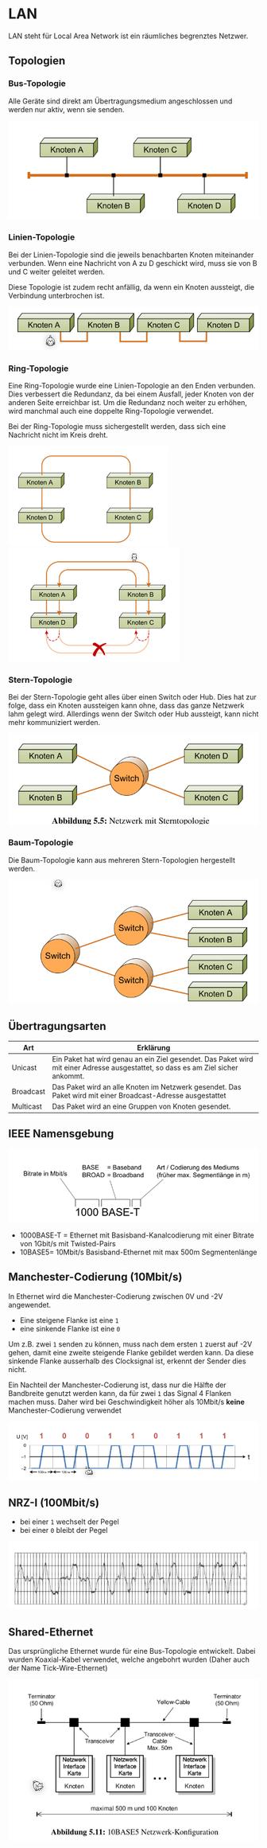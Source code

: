 # LAN

LAN steht für Local Area Network ist ein räumliches begrenztes Netzwer.

## Topologien

### Bus-Topologie

Alle Geräte sind direkt am Übertragungsmedium angeschlossen und werden nur aktiv, wenn sie senden.

![image-20220314100927048](res/image-20220314100927048.png)

### Linien-Topologie

Bei der Linien-Topologie sind die jeweils benachbarten Knoten miteinander verbunden. Wenn eine Nachricht von A zu D  geschickt wird, muss sie von B und C weiter geleitet werden. 

Diese Topologie ist zudem recht anfällig, da wenn ein Knoten aussteigt, die Verbindung unterbrochen ist.

![image-20220314100938580](res/image-20220314100938580.png)

### Ring-Topologie

Eine Ring-Topologie wurde eine Linien-Topologie an den Enden verbunden. Dies verbessert die Redundanz, da bei einem Ausfall, jeder Knoten von der anderen Seite erreichbar ist. Um die Redundanz noch weiter zu erhöhen, wird manchmal auch eine doppelte Ring-Topologie verwendet.

Bei der Ring-Topologie muss sichergestellt werden, dass sich eine Nachricht nicht im Kreis dreht.

<img src="res/image-20220314101155801.png" alt="image-20220314101155801" style="zoom:50%;" /><img src="res/image-20220314101308636.png" alt="image-20220314101308636" style="zoom:50%;" />

### Stern-Topologie

Bei der Stern-Topologie geht alles über einen Switch oder Hub. Dies hat zur folge, dass ein Knoten aussteigen kann ohne, dass das ganze Netzwerk lahm gelegt wird. Allerdings wenn der Switch oder Hub aussteigt, kann nicht mehr kommuniziert werden.

![image-20220314101358307](res/image-20220314101358307.png)

### Baum-Topologie

Die Baum-Topologie kann aus mehreren Stern-Topologien hergestellt werden.

![image-20220314105057184](res/image-20220314105057184.png)

## Übertragungsarten

| Art       | Erklärung                                                    |
| --------- | ------------------------------------------------------------ |
| Unicast   | Ein Paket hat wird genau an ein Ziel gesendet. Das Paket wird mit einer Adresse ausgestattet, so dass es am Ziel sicher ankommt. |
| Broadcast | Das Paket wird an alle Knoten im Netzwerk gesendet. Das Paket wird mit einer Broadcast-Adresse ausgestattet |
| Multicast | Das Paket wird an eine Gruppen von Knoten gesendet.          |

## IEEE Namensgebung

![image-20220314110750571](res/image-20220314110750571.png)

* 1000BASE-T = Ethernet mit Basisband-Kanalcodierung mit einer Bitrate von 1Gbit/s mit Twisted-Pairs
* 10BASE5= 10Mbit/s Basisband-Ethernet mit max 500m Segmentenlänge

## Manchester-Codierung (10Mbit/s)

In Ethernet wird die Manchester-Codierung zwischen 0V und -2V angewendet.

* Eine steigene Flanke ist eine `1`
* eine sinkende Flanke ist eine `0` 

Um z.B. zwei `1`  senden zu können, muss nach dem ersten `1` zuerst auf -2V gehen, damit eine zweite steigende Flanke gebildet werden kann. Da diese sinkende Flanke ausserhalb des Clocksignal ist, erkennt der Sender dies nicht.

Ein Nachteil der Manchester-Codierung ist, dass nur die Hälfte der Bandbreite genutzt werden kann, da für zwei `1` das Signal 4 Flanken machen muss. Daher wird bei Geschwindigkeit höher als 10Mbit/s **keine** Manchester-Codierung verwendet

![image-20220314144944190](res/image-20220314144944190.png)

## NRZ-I (100Mbit/s)

* bei einer `1` wechselt der Pegel
* bei einer `0` bleibt der Pegel 

![image-20220314150226345](res/image-20220314150226345.png)

## Shared-Ethernet

Das ursprüngliche Ethernet wurde für eine Bus-Topologie entwickelt. Dabei wurden Koaxial-Kabel verwendet, welche angebohrt wurden (Daher auch der Name Tick-Wire-Ethernet)

![image-20220314111623939](res/image-20220314111623939.png)

## 